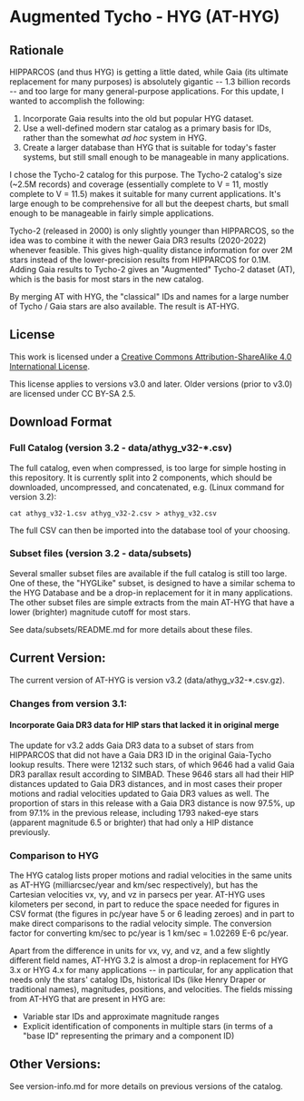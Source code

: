 # Augmented Tycho - HYG (AT-HYG)

## Rationale

HIPPARCOS (and thus HYG) is getting a little dated, while Gaia (its ultimate replacement for many purposes) is absolutely gigantic -- 1.3 billion records -- and too large for many general-purpose applications. For this update, I wanted to accomplish the following:

1. Incorporate Gaia results into the old but popular HYG dataset.
2. Use a well-defined modern star catalog as a primary basis for IDs, rather than the somewhat _ad hoc_ system in HYG.
3. Create a larger database than HYG that is suitable for today's faster systems, but still small enough to be manageable in many applications.

I chose the Tycho-2 catalog for this purpose. The Tycho-2 catalog's size (~2.5M records) and coverage (essentially complete to V = 11, mostly complete to V = 11.5) makes it suitable for many current applications. It's large enough to be comprehensive for all but the deepest charts, but small enough to be manageable in fairly simple applications. 

Tycho-2 (released in 2000) is only slightly younger than HIPPARCOS, so the idea was to combine it with the newer Gaia DR3 results (2020-2022) whenever feasible. This gives high-quality distance information for over 2M stars instead of the lower-precision results from HIPPARCOS for 0.1M. Adding Gaia results to Tycho-2 gives an "Augmented" Tycho-2 dataset (AT), which is the basis for most stars in the new catalog.

By merging AT with HYG, the "classical" IDs and names for a large number of Tycho / Gaia stars are also available. The result is AT-HYG. 

## License


This work is licensed under a
[Creative Commons Attribution-ShareAlike 4.0 International License][cc-by-sa].

[cc-by-sa]: http://creativecommons.org/licenses/by-sa/4.0/

This license applies to versions v3.0 and later. Older versions (prior to v3.0) are licensed under CC BY-SA 2.5.

## Download Format

### Full Catalog (version 3.2 - data/athyg_v32-*.csv)

The full catalog, even when compressed, is too large for simple hosting in this repository. It is currently split into 2 components, which should be downloaded, uncompressed, and concatenated, e.g. (Linux command for version 3.2):

`cat athyg_v32-1.csv athyg_v32-2.csv > athyg_v32.csv`

The full CSV can then be imported into the database tool of your choosing.

### Subset files (version 3.2 - data/subsets)

Several smaller subset files are available if the full catalog is still too large. One of these, the "HYGLike" subset, is designed to have a similar schema to the HYG Database and be a drop-in replacement for it in many applications. The other subset files are simple extracts from the main AT-HYG that have a lower (brighter) magnitude cutoff for most stars.

See data/subsets/README.md for more details about these files.

## Current Version: 

The current version of AT-HYG is version v3.2 (data/athyg_v32-*.csv.gz). 

### Changes from version 3.1:
#### Incorporate Gaia DR3 data for HIP stars that lacked it in original merge

The update for v3.2 adds Gaia DR3 data to a subset of stars from HIPPARCOS that did not have a Gaia DR3 ID in the original Gaia-Tycho lookup results. There were 12132 such stars, of which 9646 had a valid Gaia DR3 parallax result according to SIMBAD. These 9646 stars all had their HIP distances updated to Gaia DR3 distances, and in most cases their proper motions and radial velocities updated to Gaia DR3 values as well. The proportion of stars in this release with a Gaia DR3 distance is now 97.5%, up from 97.1% in the previous release, including 1793 naked-eye stars (apparent magnitude 6.5 or brighter) that had only a HIP distance previously.

### Comparison to HYG

The HYG catalog lists proper motions and radial velocities in the same units as AT-HYG (milliarcsec/year and km/sec respectively), but has the Cartesian velocities vx, vy, and vz in parsecs per year. AT-HYG uses kilometers per second, in part to reduce the space needed for figures in CSV format (the figures in pc/year have 5 or 6 leading zeroes) and in part to make direct comparisons to the radial velocity simple. The conversion factor for converting km/sec to pc/year is 1 km/sec = 1.02269 E-6 pc/year.

Apart from the difference in units for vx, vy, and vz, and a few slightly different field names, AT-HYG 3.2 is almost a drop-in replacement for HYG 3.x or HYG 4.x for many applications -- in particular, for any application that needs only the stars' catalog IDs, historical IDs (like Henry Draper or traditional names), magnitudes, positions, and velocities. The fields missing from AT-HYG that are present in HYG are:

* Variable star IDs and approximate magnitude ranges
* Explicit identification of components in multiple stars (in terms of a "base ID" representing the primary and a component ID)

## Other Versions:

See version-info.md for more details on previous versions of the catalog.